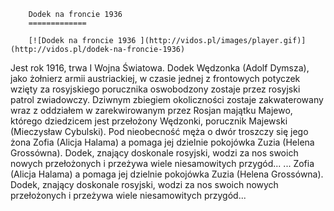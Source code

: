
        Dodek na froncie 1936 
        =============
        
        [![Dodek na froncie 1936 ](http://vidos.pl/images/player.gif)](http://vidos.pl/dodek-na-froncie-1936)
        
        
 Jest rok 1916, trwa I Wojna Światowa. Dodek Wędzonka (Adolf Dymsza), jako żołnierz armii austriackiej, w czasie jednej z frontowych potyczek wzięty za rosyjskiego porucznika oswobodzony zostaje przez rosyjski patrol zwiadowczy. Dziwnym zbiegiem okoliczności zostaje zakwaterowany wraz z oddziałem w zarekwirowanym przez Rosjan majątku Majewo, którego dziedzicem jest przełożony Wędzonki, porucznik Majewski (Mieczysław Cybulski). Pod nieobecność męża o dwór troszczy się jego żona Zofia (Alicja Halama) a pomaga jej dzielnie pokojówka Zuzia (Helena Grossówna). Dodek, znający doskonale rosyjski, wodzi za nos swoich nowych przełożonych i przeżywa wiele niesamowitych przygód...   ... Zofia (Alicja Halama) a pomaga jej dzielnie pokojówka Zuzia (Helena Grossówna). Dodek, znający doskonale rosyjski, wodzi za nos swoich nowych przełożonych i przeżywa wiele niesamowitych przygód...
    